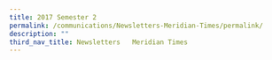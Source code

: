 ```yaml
---
title: 2017 Semester 2
permalink: /communications/Newsletters-Meridian-Times/permalink/
description: ""
third_nav_title: Newsletters   Meridian Times
---
```

